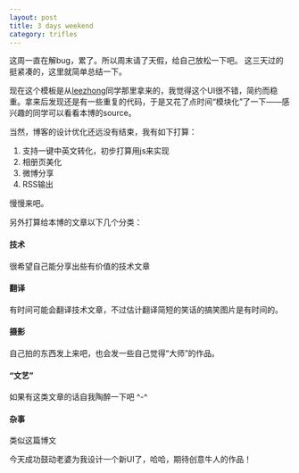 ```yaml
---
layout: post
title: 3 days weekend
category: trifles
---
```


这周一直在解bug，累了。所以周末请了天假，给自己放松一下吧。
这三天过的挺紧凑的，这里就简单总结一下。

现在这个模板是从[leezhong](http://blog.leezhong.com/tech/2010/08/25/make-github-as-blog-engine.html)同学那里拿来的，我觉得这个UI很不错，简约而稳重。拿来后发现还是有一些重复的代码，于是又花了点时间“模块化”了一下——感兴趣的同学可以看看本博的source。

当然，博客的设计优化还远没有结束，我有如下打算：
1. 支持一键中英文转化，初步打算用js来实现
2. 相册页美化
3. 微博分享
4. RSS输出

慢慢来吧。

另外打算给本博的文章以下几个分类：
#### 技术
很希望自己能分享出些有价值的技术文章
#### 翻译
有时间可能会翻译技术文章，不过估计翻译简短的笑话的搞笑图片是有时间的。
#### 摄影
自己拍的东西发上来吧，也会发一些自己觉得“大师”的作品。
#### “文艺”
如果有这类文章的话自我陶醉一下吧 ^-^
#### 杂事
类似这篇博文 

今天成功鼓动老婆为我设计一个新UI了，哈哈，期待创意牛人的作品！ 


